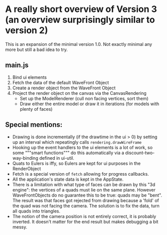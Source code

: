 A really short overview of Version 3 (an overview surprisingly similar to version 2)
====================================================================================

This is an expansion of the minimal version 1.0. Not exactly minimal any more but still a bad idea to try. 

main.js 
-------

1. Bind ui elements
2. Fetch the data of the default WaveFront Object 
3. Create a render object from the WaveFront Object
4. Project the render object on the canvas via the CanvasRendering
    * Set up the ModelRenderer (cull non facing vertices, sort them) 
    * Draw either the entire model or draw it in iterations (for models with plenty of faces)

Special mentions:
-----------------

* Drawing is done incrementally (if the drawtime in the ui > 0) by setting up an interval which repeatingly calls `rendering.drawWireFrame`
* Hooking up the event handlers to the ui elements is a lot of work, so some """smart functions""" do this automatically via a discount-two-way-binding defined in ui-util.
* Quats to Eulers is iffy, so Eulers are kept for ui purposes in the RenderObject
* Fetch is a special version of `fetch` allowing for progress callbacks.
* All the application's state data is kept in the AppState.   
* There is a limitation with what type of faces can be drawn by this "3d engine": the vertices of a quads must lie on the same plane. However WaveFrontObjects do no guarantee this to be true: quads may be "bent". The result was that faces got rejected from drawing because a 'fold' of the quad
was not facing the camera. The solution is to fix the data, turn all quads into triangles.
* The notion of the camera position is not entirely correct, it is probably inverted. It doesn't matter for the end result but makes debugging a bit messy.